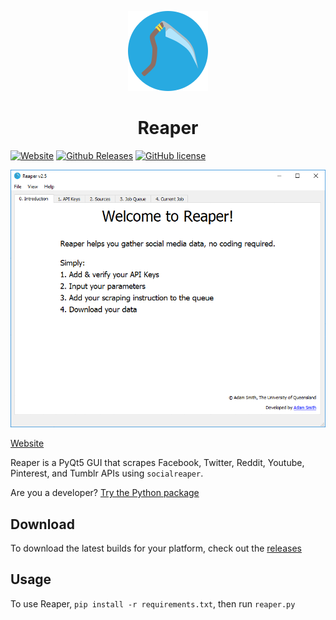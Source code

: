 <p align="center">
<img src="ui/icon.png">
</p>

<h1 align="center">Reaper</h1>

[![Website](https://img.shields.io/website-up-down-green-red/http/shields.io.svg?label=my-website)](http://reaper.social)
[![Github Releases](https://img.shields.io/github/downloads/atom/atom/latest/total.svg)](https://github.com/ScriptSmith/reaper/releases)
[![GitHub license](https://img.shields.io/github/license/scriptsmith/reaper.svg)](https://github.com/ScriptSmith/reaper/blob/master/LICENSE.txt)
<p align="center">
<img src="img/preview.gif">
</p>



[Website](http://reaper.social)

Reaper is a PyQt5 GUI that scrapes Facebook, Twitter, Reddit, Youtube, Pinterest, and Tumblr APIs 
using `socialreaper`.

Are you a developer? [Try the Python package](https://github.com/ScriptSmith/socialreaper)

## Download
To download the latest builds for your platform, check out the [releases](https://github.com/ScriptSmith/reaper/releases)

## Usage
To use Reaper, `pip install -r requirements.txt`, then run `reaper.py`
